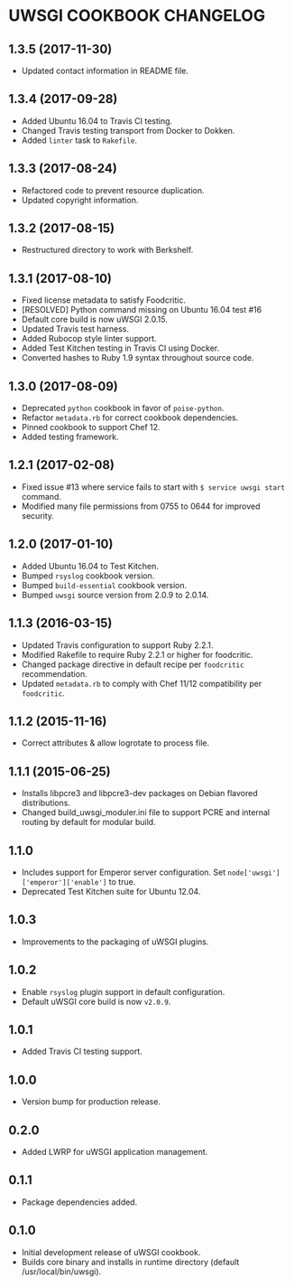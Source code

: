 UWSGI COOKBOOK CHANGELOG
========================

1.3.5 (2017-11-30)
------------------
- Updated contact information in README file.

1.3.4 (2017-09-28)
------------------
- Added Ubuntu 16.04 to Travis CI testing.
- Changed Travis testing transport from Docker to Dokken.
- Added `linter` task to `Rakefile`.

1.3.3 (2017-08-24)
------------------
- Refactored code to prevent resource duplication.
- Updated copyright information.

1.3.2 (2017-08-15)
------------------
- Restructured directory to work with Berkshelf.

1.3.1 (2017-08-10)
------------------
- Fixed license metadata to satisfy Foodcritic.
- [RESOLVED] Python command missing on Ubuntu 16.04 test #16
- Default core build is now uWSGI 2.0.15.
- Updated Travis test harness.
- Added Rubocop style linter support.
- Added Test Kitchen testing in Travis CI using Docker.
- Converted hashes to Ruby 1.9 syntax throughout source code.

1.3.0 (2017-08-09)
------------------
- Deprecated `python` cookbook in favor of `poise-python`.
- Refactor `metadata.rb` for correct cookbook dependencies.
- Pinned cookbook to support Chef 12.
- Added testing framework.

1.2.1 (2017-02-08)
------------------
- Fixed issue #13 where service fails to start with `$ service uwsgi start` command.
- Modified many file permissions from 0755 to 0644 for improved security.

1.2.0 (2017-01-10)
------------------
- Added Ubuntu 16.04 to Test Kitchen.
- Bumped `rsyslog` cookbook version.
- Bumped `build-essential` cookbook version.
- Bumped `uwsgi` source version from 2.0.9 to 2.0.14.

1.1.3 (2016-03-15)
------------------
- Updated Travis configuration to support Ruby 2.2.1.
- Modified Rakefile to require Ruby 2.2.1 or higher for foodcritic.
- Changed package directive in default recipe per `foodcritic` recommendation.
- Updated `metadata.rb` to comply with Chef 11/12 compatibility per `foodcritic`.

1.1.2 (2015-11-16)
------------------
- Correct attributes & allow logrotate to process file.

1.1.1 (2015-06-25)
------------------
- Installs libpcre3 and libpcre3-dev packages on Debian flavored distributions.
- Changed build_uwsgi_moduler.ini file to support PCRE and internal routing by default for modular build.

1.1.0
-----
- Includes support for Emperor server configuration.  Set `node['uwsgi']['emperor']['enable']` to true.
- Deprecated Test Kitchen suite for Ubuntu 12.04.

1.0.3
-----
- Improvements to the packaging of uWSGI plugins.

1.0.2
-----
- Enable `rsyslog` plugin support in default configuration.
- Default uWSGI core build is now `v2.0.9`.

1.0.1
-----
- Added Travis CI testing support.

1.0.0
-----
- Version bump for production release.

0.2.0
-----
- Added LWRP for uWSGI application management.

0.1.1
-----
- Package dependencies added.

0.1.0
-----
- Initial development release of uWSGI cookbook.
- Builds core binary and installs in runtime directory (default /usr/local/bin/uwsgi).

